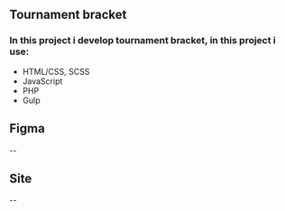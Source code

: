 ## Tournament bracket

### In this project i develop tournament bracket, in this project i use:

- HTML/CSS, SCSS
- JavaScript
- PHP
- Gulp

## Figma

--

## Site

--
